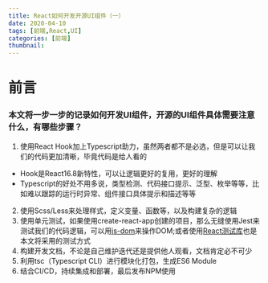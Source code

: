 ```yaml
---
title: React如何开发开源UI组件（一）
date: 2020-04-10
tags: [前端,React,UI]
categories: [前端]
thumbnail:
---
```


# 前言
### 本文将一步一步的记录如何开发UI组件，开源的UI组件具体需要注意什么，有哪些步骤？

1. 使用React Hook加上Typescript助力，虽然两者都不是必选，但是可以让我们的代码更加清晰，毕竟代码是给人看的
  - Hook是React16.8新特性，可以让逻辑更好的复用，更好的理解
  - Typescript的好处不用多说，类型检测、代码接口提示、泛型、枚举等等，比如难以跟踪的运行时异常、组件接口具体提示和描述等等
2. 使用Scss/Less来处理样式，定义变量、函数等，以及构建复杂的逻辑
3. 使用单元测试，如果使用create-react-app创建的项目，那么无缝使用Jest来测试我们的代码逻辑，可以用[js-dom](https://jestjs.io/docs/en/tutorial-react)来操作DOM;或者使用[React测试库](https://testing-library.com/docs/react-testing-library/intro)也是本文将采用的测试方式
4. 构建开发文档，不论是自己维护迭代还是提供他人观看，文档肯定必不可少
5. 利用tsc（Typescript CLI）进行模块化打包，生成ES6 Module
6. 结合CI/CD，持续集成和部署，最后发布NPM使用